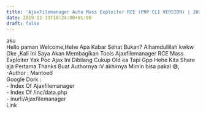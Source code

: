 ```yaml
---
title: 'AjaxFilemanager Auto Mass Exploiter RCE (PHP CLI VERSION) | 2019'
date: 2019-11-11T18:24:00+01:00
draft: false
---
```


aku  
Hello paman Welcome,Hehe Apa Kabar Sehat Bukan? Alhamdullilah kwkw Oke ,Kali Ini Saya Akan Membagikan Tools Ajaxfilemanager RCE Mass Exploiter Yak Poc Ajax Ini Dibilang Cukup Old ea Tapi Gpp Hehe Kita Share aja Pertama Thanks Buat Authornya :V akhirnya Mimin bisa pakai 😅,  
\-Author : Mantoed  
Google Dork :  
\- Index Of Ajaxfilemanager  
\- Index Of /inc/data.php  
\- inurl:/Ajaxfilemanager  
Link